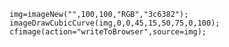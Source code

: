```luceescript+trycf
img=imageNew("",100,100,"RGB","3c6382");
imageDrawCubicCurve(img,0,0,45,15,50,75,0,100);
cfimage(action="writeToBrowser",source=img);
```
